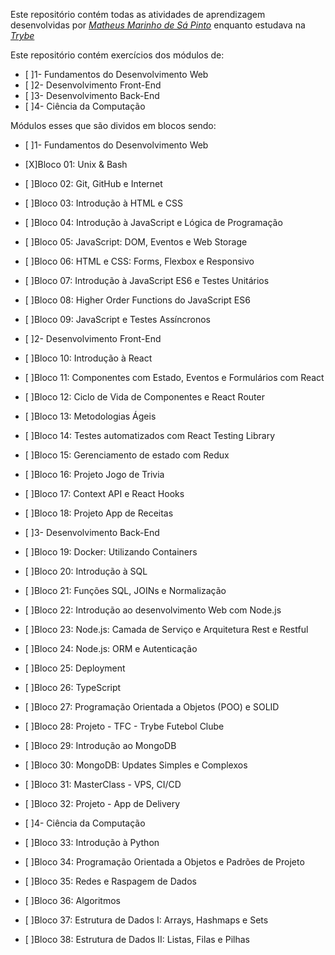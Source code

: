 Este repositório contém todas as atividades de aprendizagem desenvolvidas por _[Matheus Marinho de Sá Pinto](https://www.linkedin.com/in/matheus-marinhodsp/)_ enquanto estudava na _[Trybe](https://www.betrybe.com/)_

Este repositório contém exercícios dos módulos de: 

- [ ]1- Fundamentos do Desenvolvimento Web
- [ ]2- Desenvolvimento Front-End
- [ ]3- Desenvolvimento Back-End
- [ ]4- Ciência da Computação

Módulos esses que são dividos em blocos sendo:

- [ ]1- Fundamentos do Desenvolvimento Web

- [X]Bloco 01: Unix & Bash
- [ ]Bloco 02: Git, GitHub e Internet
- [ ]Bloco 03: Introdução à HTML e CSS
- [ ]Bloco 04: Introdução à JavaScript e Lógica de Programação
- [ ]Bloco 05: JavaScript: DOM, Eventos e Web Storage
- [ ]Bloco 06: HTML e CSS: Forms, Flexbox e Responsivo
- [ ]Bloco 07: Introdução à JavaScript ES6 e Testes Unitários
- [ ]Bloco 08: Higher Order Functions do JavaScript ES6
- [ ]Bloco 09: JavaScript e Testes Assíncronos


- [ ]2- Desenvolvimento Front-End

- [ ]Bloco 10: Introdução à React
- [ ]Bloco 11: Componentes com Estado, Eventos e Formulários com React
- [ ]Bloco 12: Ciclo de Vida de Componentes e React Router
- [ ]Bloco 13: Metodologias Ágeis
- [ ]Bloco 14: Testes automatizados com React Testing Library
- [ ]Bloco 15: Gerenciamento de estado com Redux
- [ ]Bloco 16: Projeto Jogo de Trivia
- [ ]Bloco 17: Context API e React Hooks
- [ ]Bloco 18: Projeto App de Receitas

- [ ]3- Desenvolvimento Back-End

- [ ]Bloco 19: Docker: Utilizando Containers
- [ ]Bloco 20: Introdução à SQL
- [ ]Bloco 21: Funções SQL, JOINs e Normalização
- [ ]Bloco 22: Introdução ao desenvolvimento Web com Node.js
- [ ]Bloco 23: Node.js: Camada de Serviço e Arquitetura Rest e Restful
- [ ]Bloco 24: Node.js: ORM e Autenticação
- [ ]Bloco 25: Deployment
- [ ]Bloco 26: TypeScript
- [ ]Bloco 27: Programação Orientada a Objetos (POO) e SOLID
- [ ]Bloco 28: Projeto - TFC - Trybe Futebol Clube
- [ ]Bloco 29: Introdução ao MongoDB
- [ ]Bloco 30: MongoDB: Updates Simples e Complexos
- [ ]Bloco 31: MasterClass - VPS, CI/CD
- [ ]Bloco 32: Projeto - App de Delivery

- [ ]4- Ciência da Computação

- [ ]Bloco 33: Introdução à Python
- [ ]Bloco 34: Programação Orientada a Objetos e Padrões de Projeto
- [ ]Bloco 35: Redes e Raspagem de Dados
- [ ]Bloco 36: Algoritmos
- [ ]Bloco 37: Estrutura de Dados I: Arrays, Hashmaps e Sets
- [ ]Bloco 38: Estrutura de Dados II: Listas, Filas e Pilhas


